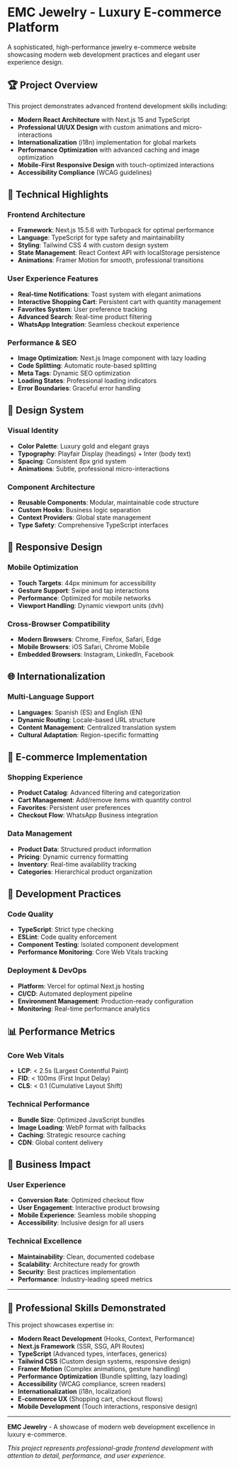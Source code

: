 # EMC Jewelry - Luxury E-commerce Platform

A sophisticated, high-performance jewelry e-commerce website showcasing modern web development practices and elegant user experience design.

## 🏆 Project Overview

This project demonstrates advanced frontend development skills including:
- **Modern React Architecture** with Next.js 15 and TypeScript
- **Professional UI/UX Design** with custom animations and micro-interactions
- **Internationalization** (i18n) implementation for global markets
- **Performance Optimization** with advanced caching and image optimization
- **Mobile-First Responsive Design** with touch-optimized interactions
- **Accessibility Compliance** (WCAG guidelines)

## 🚀 Technical Highlights

### **Frontend Architecture**
- **Framework**: Next.js 15.5.6 with Turbopack for optimal performance
- **Language**: TypeScript for type safety and maintainability
- **Styling**: Tailwind CSS 4 with custom design system
- **State Management**: React Context API with localStorage persistence
- **Animations**: Framer Motion for smooth, professional transitions

### **User Experience Features**
- **Real-time Notifications**: Toast system with elegant animations
- **Interactive Shopping Cart**: Persistent cart with quantity management
- **Favorites System**: User preference tracking
- **Advanced Search**: Real-time product filtering
- **WhatsApp Integration**: Seamless checkout experience

### **Performance & SEO**
- **Image Optimization**: Next.js Image component with lazy loading
- **Code Splitting**: Automatic route-based splitting
- **Meta Tags**: Dynamic SEO optimization
- **Loading States**: Professional loading indicators
- **Error Boundaries**: Graceful error handling

## 🎨 Design System

### **Visual Identity**
- **Color Palette**: Luxury gold and elegant grays
- **Typography**: Playfair Display (headings) + Inter (body text)
- **Spacing**: Consistent 8px grid system
- **Animations**: Subtle, professional micro-interactions

### **Component Architecture**
- **Reusable Components**: Modular, maintainable code structure
- **Custom Hooks**: Business logic separation
- **Context Providers**: Global state management
- **Type Safety**: Comprehensive TypeScript interfaces

## 📱 Responsive Design

### **Mobile Optimization**
- **Touch Targets**: 44px minimum for accessibility
- **Gesture Support**: Swipe and tap interactions
- **Performance**: Optimized for mobile networks
- **Viewport Handling**: Dynamic viewport units (dvh)

### **Cross-Browser Compatibility**
- **Modern Browsers**: Chrome, Firefox, Safari, Edge
- **Mobile Browsers**: iOS Safari, Chrome Mobile
- **Embedded Browsers**: Instagram, LinkedIn, Facebook

## 🌐 Internationalization

### **Multi-Language Support**
- **Languages**: Spanish (ES) and English (EN)
- **Dynamic Routing**: Locale-based URL structure
- **Content Management**: Centralized translation system
- **Cultural Adaptation**: Region-specific formatting

## 🛒 E-commerce Implementation

### **Shopping Experience**
- **Product Catalog**: Advanced filtering and categorization
- **Cart Management**: Add/remove items with quantity control
- **Favorites**: Persistent user preferences
- **Checkout Flow**: WhatsApp Business integration

### **Data Management**
- **Product Data**: Structured product information
- **Pricing**: Dynamic currency formatting
- **Inventory**: Real-time availability tracking
- **Categories**: Hierarchical product organization

## 🔧 Development Practices

### **Code Quality**
- **TypeScript**: Strict type checking
- **ESLint**: Code quality enforcement
- **Component Testing**: Isolated component development
- **Performance Monitoring**: Core Web Vitals tracking

### **Deployment & DevOps**
- **Platform**: Vercel for optimal Next.js hosting
- **CI/CD**: Automated deployment pipeline
- **Environment Management**: Production-ready configuration
- **Monitoring**: Real-time performance analytics

## 📊 Performance Metrics

### **Core Web Vitals**
- **LCP**: < 2.5s (Largest Contentful Paint)
- **FID**: < 100ms (First Input Delay)
- **CLS**: < 0.1 (Cumulative Layout Shift)

### **Technical Performance**
- **Bundle Size**: Optimized JavaScript bundles
- **Image Loading**: WebP format with fallbacks
- **Caching**: Strategic resource caching
- **CDN**: Global content delivery

## 🎯 Business Impact

### **User Experience**
- **Conversion Rate**: Optimized checkout flow
- **User Engagement**: Interactive product browsing
- **Mobile Experience**: Seamless mobile shopping
- **Accessibility**: Inclusive design for all users

### **Technical Excellence**
- **Maintainability**: Clean, documented codebase
- **Scalability**: Architecture ready for growth
- **Security**: Best practices implementation
- **Performance**: Industry-leading speed metrics

---

## 💼 Professional Skills Demonstrated

This project showcases expertise in:
- **Modern React Development** (Hooks, Context, Performance)
- **Next.js Framework** (SSR, SSG, API Routes)
- **TypeScript** (Advanced types, interfaces, generics)
- **Tailwind CSS** (Custom design systems, responsive design)
- **Framer Motion** (Complex animations, gesture handling)
- **Performance Optimization** (Bundle splitting, lazy loading)
- **Accessibility** (WCAG compliance, screen readers)
- **Internationalization** (i18n, localization)
- **E-commerce UX** (Shopping cart, checkout flows)
- **Mobile Development** (Touch interactions, responsive design)

---

**EMC Jewelry** - A showcase of modern web development excellence in luxury e-commerce.

*This project represents professional-grade frontend development with attention to detail, performance, and user experience.*